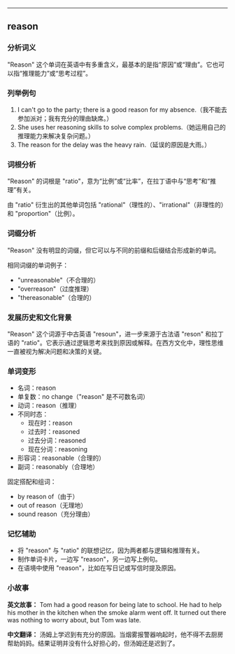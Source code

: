 
---------------
## reason
### 分析词义
"Reason" 这个单词在英语中有多重含义，最基本的是指“原因”或“理由”。它也可以指“推理能力”或“思考过程”。

### 列举例句
1. I can't go to the party; there is a good reason for my absence.（我不能去参加派对；我有充分的理由缺席。）
2. She uses her reasoning skills to solve complex problems.（她运用自己的推理能力来解决复杂问题。）
3. The reason for the delay was the heavy rain.（延误的原因是大雨。）

### 词根分析
"Reason" 的词根是 "ratio"，意为“比例”或“比率”，在拉丁语中与“思考”和“推理”有关。

由 "ratio" 衍生出的其他单词包括 "rational"（理性的）、"irrational"（非理性的）和 "proportion"（比例）。

### 词缀分析
"Reason" 没有明显的词缀，但它可以与不同的前缀和后缀结合形成新的单词。

相同词缀的单词例子：
- "unreasonable"（不合理的）
- "overreason"（过度推理）
- "thereasonable"（合理的）

### 发展历史和文化背景
"Reason" 这个词源于中古英语 "resoun"，进一步来源于古法语 "reson" 和拉丁语的 "ratio"。它表示通过逻辑思考来找到原因或解释。在西方文化中，理性思维一直被视为解决问题和决策的关键。

### 单词变形
- 名词：reason
- 单复数：no change（"reason" 是不可数名词）
- 动词：reason（推理）
- 不同时态：
  - 现在时：reason
  - 过去时：reasoned
  - 过去分词：reasoned
  - 现在分词：reasoning
- 形容词：reasonable（合理的）
- 副词：reasonably（合理地）

固定搭配和组词：
- by reason of（由于）
- out of reason（无理地）
- sound reason（充分理由）

### 记忆辅助
- 将 "reason" 与 "ratio" 的联想记忆，因为两者都与逻辑和推理有关。
- 制作单词卡片，一边写 "reason"，另一边写上例句。
- 在语境中使用 "reason"，比如在写日记或写信时提及原因。

### 小故事
**英文故事：**
Tom had a good reason for being late to school. He had to help his mother in the kitchen when the smoke alarm went off. It turned out there was nothing to worry about, but Tom was late.

**中文翻译：**
汤姆上学迟到有充分的原因。当烟雾报警器响起时，他不得不去厨房帮助妈妈。结果证明并没有什么好担心的，但汤姆还是迟到了。


